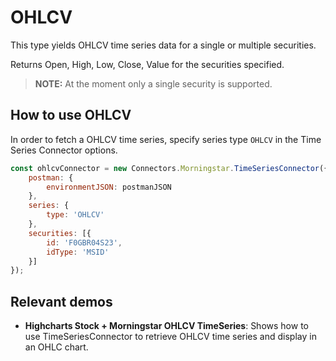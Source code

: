 # OHLCV

 This type yields OHLCV time series data for a single or multiple securities.

 Returns Open, High, Low, Close, Value for the securities specified.

 > **NOTE:** At the moment only a single security is supported.

 ## How to use OHLCV

 In order to fetch a OHLCV time series, specify series type 
 `OHLCV` in the Time Series Connector options.

 ```js
 const ohlcvConnector = new Connectors.Morningstar.TimeSeriesConnector({
     postman: {
         environmentJSON: postmanJSON
     },
     series: {
         type: 'OHLCV'
     },
     securities: [{
         id: 'F0GBR04S23',
         idType: 'MSID'
     }]
 });
 ```

 ## Relevant demos

 - **Highcharts Stock + Morningstar OHLCV TimeSeries**: Shows how to use 
 TimeSeriesConnector to retrieve OHLCV time series and display in an OHLC chart.